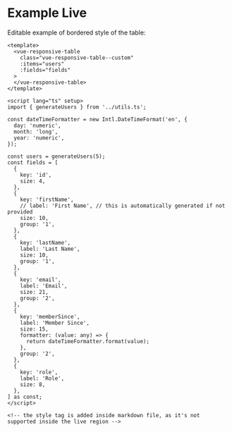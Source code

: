 # Example Live

Editable example of bordered style of the table:

<style>
.vue-responsive-table--custom {
  container: grid-table / inline-size;
}

/* card style */
@container grid-table (max-width: 539.77px) {

  /* puts some space between the cards */
  .vue-responsive-table--custom > ol {
    gap: 0.75rem;
  }

  /* Don't display the header on small screens*/
  .vue-responsive-table--custom [role='row']:first-of-type {
    display: none;
  }

  /* cell content alignment */
  .vue-responsive-table--custom [role='cell'],
  .vue-responsive-table--custom [role='columnheader'] {
    display: flex;
    flex-wrap: wrap;
    align-items: center;
    justify-content: space-between;
    text-align: end;
  }

  /* - */
  .vue-responsive-table--custom [role='cell'] > *,
  .vue-responsive-table--custom [role='columnheader'] > * {
    margin-left: 0px;
    margin-right: 0px;
  }

  /* label of the cell */
  .vue-responsive-table--custom [role='cell']::before,
  .vue-responsive-table--custom [role='columnheader']::before {
    content: attr(data-label) ':';
    text-align: start;
  }

  /* styling preference */
  .vue-responsive-table--custom [role='row'] {
    background-color:  rgb(75 85 99 / 0.2);
  }

  /* styling preference */
  .vue-responsive-table--custom [role='row'] {
    border: 1px solid gray;
    border-right: none;
    border-bottom: none;
  }
}

/* normal style */
@container grid-table (min-width: 540px) {

  /* most important part for table (part 1) */
  .vue-responsive-table--custom [role='row'] {
    grid-template-columns: var(--tb-tp);
    display: grid;
    align-items: stretch;
  }
  
  /* most important part for table (part 2) */
  .vue-responsive-table--custom [data-group] {
    grid-template-columns: var(--cg-tp);
    display: grid;
  }

  /* allows table to show horizontal scroll when theres not enough space  */
  .vue-responsive-table--custom {
    overflow-x: auto;
  }
  /* same as above  */
  .vue-responsive-table--custom [role='columnheader'] {
    overflow: visible;
  }

  /* cell content alignment */
  .vue-responsive-table--custom [role='cell'],
  .vue-responsive-table--custom [role='columnheader'] {
    text-align: center;
    display: flex;
    align-items: center;
    justify-content: center;
    width: 100%;
    min-width: 0px;
    overflow-wrap: anywhere;
  }

  /* styling preference */
  .vue-responsive-table--custom [role='row']:nth-child(odd) {
    background-color: rgb(75 85 99 / 0.2);
  }

  /* styling preference */
  .vue-responsive-table--custom [role='row'][data-thead] {
    background-color: rgb(156 163 175 / 0.2);
  }

  /* styling preference */
  .vue-responsive-table--custom > ol {
    border: 1px solid gray;
    border-right: none;
    border-bottom: none;
  }
}

.vue-responsive-table--custom li[role='row'] {
  margin: 0px;
  padding: 0px;
  /* list style type is very important since we are using `li` elements in grid */
  list-style-type: none;
}

.vue-responsive-table--custom > ol {
  margin: 0;
  list-style: none !important;
}

.vue-responsive-table--custom [role='cell'],
.vue-responsive-table--custom [role='columnheader'] {
  padding: 0.65rem;
  /* styling preference: */
  border: 1px solid gray;
  border-left: none;
  border-top: none;
}

</style>

```vue live resizable
<template>
  <vue-responsive-table
    class="vue-responsive-table--custom"
    :items="users"
    :fields="fields"
  >
  </vue-responsive-table>
</template>

<script lang="ts" setup>
import { generateUsers } from '../utils.ts';

const dateTimeFormatter = new Intl.DateTimeFormat('en', {
  day: 'numeric',
  month: 'long',
  year: 'numeric',
});

const users = generateUsers(5);
const fields = [
  {
    key: 'id',
    size: 4,
  },
  {
    key: 'firstName',
    // label: 'First Name', // this is automatically generated if not provided
    size: 10,
    group: '1',
  },
  {
    key: 'lastName',
    label: 'Last Name',
    size: 10,
    group: '1',
  },
  {
    key: 'email',
    label: 'Email',
    size: 21,
    group: '2',
  },
  {
    key: 'memberSince',
    label: 'Member Since',
    size: 15,
    formatter: (value: any) => {
      return dateTimeFormatter.format(value);
    },
    group: '2',
  },
  {
    key: 'role',
    label: 'Role',
    size: 8,
  },
] as const;
</script>

<!-- the style tag is added inside markdown file, as it's not supported inside the live region -->
```

